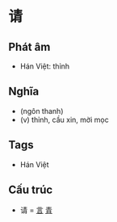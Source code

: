 # 请

## Phát âm
* Hán Việt: thỉnh

## Nghĩa
* (ngôn thanh)
* (v) thỉnh, cầu xin, mời mọc

## Tags
* Hán Việt

## Cấu trúc
* 请 = [言](言.md) [青](青.md)

<script>window.HANZI_FIELD='请';</script>